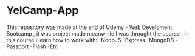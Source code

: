 # YelCamp-App
This repository was made at the end of Udemy - Web Develoment Bootcamp , it was project made meanwhile I was throught the course , in this course I learn how to work with:
-NodoJS
-Express
-MongoDB
-Passport
-Flash
-Etc
